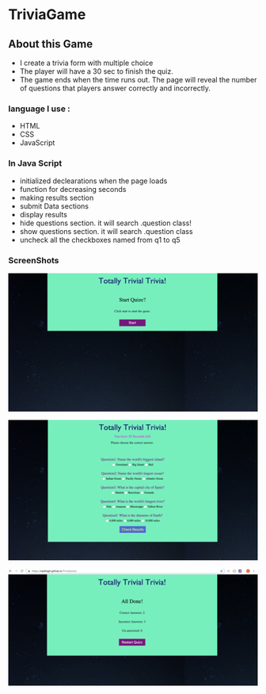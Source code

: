 # TriviaGame

## About this Game

*  I create a trivia form with multiple choice
* The player will have a 30 sec  to finish the quiz.
* The game ends when the time runs out. The page will reveal the number of questions that players answer correctly and incorrectly.

### language I use :
* HTML
* CSS
* JavaScript

### In Java Script

* initialized declearations when the page loads
* function for decreasing seconds
*  making results section
* submit Data sections
* display results
* hide questions section. it will search .question class!
* show  questions section. it will search .question class
* uncheck all the checkboxes named from q1 to q5

### ScreenShots

![alt text](Image/ReadMe1.png )


![alt text](Image/ReadMe2.png )


![alt text](Image/ReadMe3.png )

